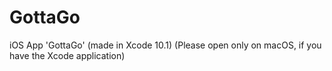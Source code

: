 # GottaGo
iOS App 'GottaGo' (made in Xcode 10.1)
(Please open only on macOS, if you have the Xcode application)
